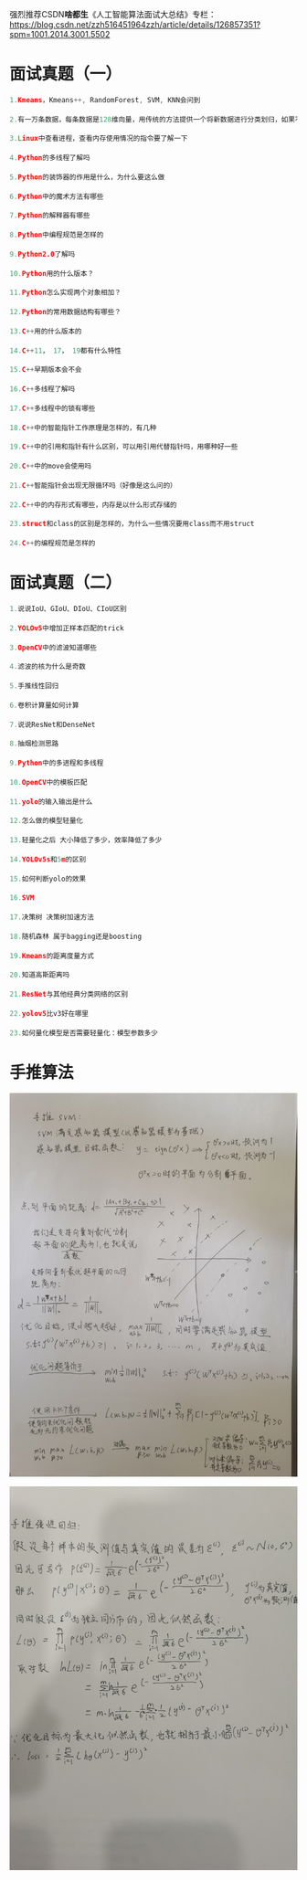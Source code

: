 强烈推荐CSDN**啥都生**《人工智能算法面试大总结》专栏：https://blog.csdn.net/zzh516451964zzh/article/details/126857351?spm=1001.2014.3001.5502



# 面试真题（一）

```C++
1.Kmeans，Kmeans++, RandomForest, SVM, KNN会问到

2.有一万条数据，每条数据是128维向量，用传统的方法提供一个将新数据进行分类划归，如果不属于任何类，则设置为新类，怎么做？

3.Linux中查看进程，查看内存使用情况的指令要了解一下

4.Python的多线程了解吗

5.Python的装饰器的作用是什么，为什么要这么做

6.Python中的魔术方法有哪些

7.Python的解释器有哪些

8.Python中编程规范是怎样的

9.Python2.0了解吗

10.Python用的什么版本？

11.Python怎么实现两个对象相加？

12.Python的常用数据结构有哪些？

13.C++用的什么版本的

14.C++11， 17， 19都有什么特性

15.C++早期版本会不会

16.C++多线程了解吗

17.C++多线程中的锁有哪些

18.C++中的智能指针工作原理是怎样的，有几种

19.C++中的引用和指针有什么区别，可以用引用代替指针吗，用哪种好一些

20.C++中的move会使用吗

21.C++智能指针会出现无限循环吗（好像是这么问的）

22.C++中的内存形式有哪些，内存是以什么形式存储的

23.struct和class的区别是怎样的，为什么一些情况要用class而不用struct

24.C++的编程规范是怎样的
```

# 面试真题（二）

```C++
1.说说IoU、GIoU、DIoU、CIoU区别

2.YOLOv5中增加正样本匹配的trick
 
3.OpenCV中的滤波知道哪些

4.滤波的核为什么是奇数

5.手推线性回归

6.卷积计算量如何计算

7.说说ResNet和DenseNet

8.抽烟检测思路

9.Python中的多进程和多线程

10.OpenCV中的模板匹配

11.yolo的输入输出是什么

12.怎么做的模型轻量化

13.轻量化之后 大小降低了多少，效率降低了多少

14.YOLOv5s和5m的区别
	
15.如何判断yolo的效果
	
16.SVM 
	
17.决策树 决策树加速方法
	
18.随机森林 属于bagging还是boosting
	
19.Kmeans的距离度量方式 
	
20.知道高斯距离吗

21.ResNet与其他经典分类网络的区别 
	
22.yolov5比v3好在哪里 
	
23.如何量化模型是否需要轻量化：模型参数多少
```

# 手推算法

![](assets/SVM.jpg)

![](assets/linear.jpg)